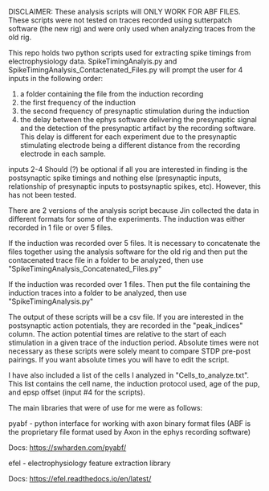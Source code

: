 DISCLAIMER:
These analysis scripts will ONLY WORK FOR ABF FILES. These scripts were not tested on traces recorded using sutterpatch software (the new rig) and were only used when analyzing traces from the old rig.

This repo holds two python scripts used for extracting spike timings from electrophysiology data. 
SpikeTimingAnalyis.py and SpikeTimingAnalysis_Contactenated_Files.py will prompt the user for 4 inputs in the following order:

1. a folder containing the file from the induction recording
2. the first frequency of the induction   
3. the second frequency of presynaptic stimulation during the induction
4. the delay between the ephys software delivering the presynaptic signal and the detection of the presynaptic artifact by the recording software. This delay is different for each experiment due to the presynaptic stimulating electrode being a different distance from the recording electrode in each sample.

inputs 2-4 Should (?) be optional if all you are interested in finding is the postsynaptic spike timings and nothing else (presynaptic inputs, relationship of presynaptic inputs to postsynaptic spikes, etc). However, this has not been tested.

There are 2 versions of the analysis script because Jin collected the data in different formats for some of the experiments. The induction was either recorded in 1 file or over 5 files. 

If the induction was recorded over 5 files. It is necessary to concatenate the files together using the analysis software for the old rig and then put the contacenated trace file in a folder to be analyzed, then use "SpikeTimingAnalysis_Concatenated_Files.py"

If the induction was recorded over 1 files. Then put the file containing the induction traces into a folder to be analyzed, then use "SpikeTimingAnalysis.py"

The output of these scripts will be a csv file. If you are interested in the postsynaptic action potentials, they are recorded in the "peak_indices" column. The action potential times are relative to the start of each stimulation in a given trace of the induction period. Absolute times were not necessary as these scripts were solely meant to compare STDP pre-post pairings. If you want absolute times you will have to edit the script. 

I have also included a list of the cells I analyzed in "Cells_to_analyze.txt". This list contains the cell name, the induction protocol used, age of the pup, and epsp offset (input #4 for the scripts).

The main libraries that were of use for me were as follows:

pyabf - python interface for working with axon binary format files (ABF is the proprietary file format used by Axon in the ephys recording software)

Docs: https://swharden.com/pyabf/

efel - electrophysiology feature extraction library

Docs: https://efel.readthedocs.io/en/latest/
